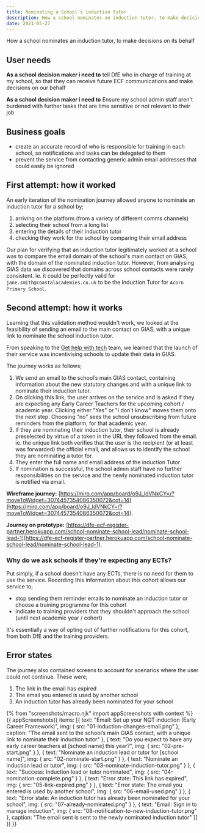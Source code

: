 ```yaml
---
title: Nominating a School's induction tutor
description: How a school nominates an induction tutor, to make decisions on its behalf
date: 2021-05-27
---
```


How a school nominates an induction tutor, to make decisions on its behalf


## User needs

**As a school decision maker i need to**
tell DfE who in charge of training at my school, so that they can receive future ECF communications and make decisions on our behalf

**As a school decision maker i need to**
Ensure my school admin staff aren't burdened with further tasks that are time sensitive or not relevant to their job


## Business goals
* create an accurate record of who is responsible for training in each school, so notifications and tasks can be delegated to them
* prevent the service from contacting generic admin email addresses that could easily be ignored


## First attempt: how it worked
An early iteration of the nomination journey allowed anyone to nominate an induction tutor for a school by;

1. arriving on the platform (from a variety of different comms channels)
2. selecting their school from a long list
3. entering the details of their induction tutor
4. checking they work for the school by comparing their email address

Our plan for verifying that an induction tutor legitimately worked at a school was to compare the email domain of the school's main contact on GIAS, with the domain of the nominated induction tutor. However, from analysing GIAS data we discovered that domains across school contacts were rarely consistent. ie. it could be perfectly valid for `jane.smith@coastalacademies.co.uk` to be the Induction Tutor for `Acorn Primary School`.

## Second attempt: how it works
Learning that this validation method wouldn't work, we looked at the feasibility of sending an email to the main contact on GIAS, with a unique link to nominate the school induction tutor.

From speaking to the [Get help with tech](https://get-help-with-tech.education.gov.uk/) team, we learned that the launch of their service was incentivising schools to update their data in GIAS.

The journey works as follows;
1. We send an email to the school’s main GIAS contact, containing information about the new statutory changes and with a unique link to nominate their induction tutor.
2. On clicking this link, the user arrives on the service and is asked if they are expecting any Early Career Teachers for the upcoming cohort / academic year. Clicking either "Yes" or "i don't know" moves them onto the next step. Choosing "no" sees the school unsubscribing from future reminders from the platform, for that academic year.
3. If they are nominating their induction tutor, their school is already preselected by virtue of a token in the URL they followed from the email. ie. the unique link both verifies that the user is the recipient (or at least was forwarded) the official email, and allows us to identify the school they are nominating a tutor for.
3. They enter the full name and email address of the induction Tutor
4. If nomination is successful, the school admin staff have no further responsibilities on the service and the newly nominated induction tutor is notified via email.

**Wireframe journey:**
[https://miro.com/app/board/o9J_ldVNkCY=/?moveToWidget=3074457354086350072&cot=14](https://miro.com/app/board/o9J_ldVNkCY=/?moveToWidget=3074457354086350072&cot=14).

**Journey on prototype:**
[https://dfe-ecf-register-partner.herokuapp.com/school-nominate-school-lead/nominate-school-lead-1](https://dfe-ecf-register-partner.herokuapp.com/school-nominate-school-lead/nominate-school-lead-1).

### Why do we ask schools if they're expecting any ECTs?
Put simply, if a school doesn't have any ECTs, there is no need for them to use the service. Recording this information about this cohort allows our service to;

* stop sending them reminder emails to nominate an induction tutor or choose a training programme for this cohort
* indicate to training providers that they shouldn't approach the school (until next academic year / cohort)

It's essentially a way of opting out of further notifications for this cohort, from both DfE and the training providers.


## Error states
The journey also contained screens to account for scenarios where the user could not continue. These were;

1. The link in the email has expired
2. The email you entered is used by another school
3. An induction tutor has already been nominated for your school


{% from "screenshots/macro.njk" import appScreenshots with context %}
{{ appScreenshots({
  items: [{
      text: "Email: Set up your NQT induction (Early Career Framework)",
      img: { src: "01-induction-changes-email.png" },
      caption: "The email sent to the school’s main GIAS contact, with a unique link to nominate their induction tutor"
    }, {
      text: "Do you expect to have any early career teachers at [school name] this year?",
      img: { src: "02-pre-start.png" }
    }, {
      text: "Nominate an induction lead or tutor for [school name]",
      img: { src: "02-nominate-start.png" }
    }, {
      text: "Nominate an induction lead or tutor",
      img: { src: "03-nominate-induction-tutor.png" }
    }, {
      text: "Success: Induction lead or tutor nominated",
      img: { src: "04-nomination-complete.png" }
    }, {
      text: "Error state: This link has expired",
      img: { src: "05-link-expired.png" }
    }, {
      text: "Error state: The email you entered is used by another school",
      img: { src: "06-email-used.png" }
    }, {
      text: "Error state: An induction tutor has already been nominated for your school",
      img: { src: "07-already-nominated.png" }
    }, {
      text: "Email: Sign in to manage induction",
      img: { src: "08-notification-to-new-induction-tutor.png" },
      caption: "The email sent is sent to the newly nominated induction tutor"
    }]
}) }}
